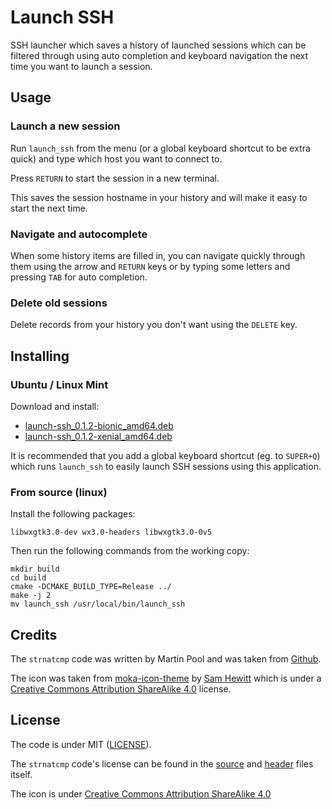 # Launch SSH

SSH launcher which saves a history of launched sessions which can be filtered through using auto completion and keyboard navigation the next time you want to launch a session.

## Usage

### Launch a new session
Run `launch_ssh` from the menu (or a global keyboard shortcut to be extra quick) and type which host you want to connect to.

Press `RETURN` to start the session in a new terminal.

This saves the session hostname in your history and will make it easy to start the next time.


### Navigate and autocomplete
When some history items are filled in, you can navigate quickly through them using the arrow and `RETURN` keys or by typing some letters and pressing `TAB` for auto completion.

### Delete old sessions
Delete records from your history you don't want using the `DELETE` key.

## Installing

### Ubuntu / Linux Mint

Download and install:

* [launch-ssh_0.1.2-bionic_amd64.deb](https://github.com/DemonTPx/launch-ssh/releases/download/0.1.2/launch-ssh_0.1.2-bionic_amd64.deb)
* [launch-ssh_0.1.2-xenial_amd64.deb](https://github.com/DemonTPx/launch-ssh/releases/download/0.1.2/launch-ssh_0.1.2-xenial_amd64.deb)

It is recommended that you add a global keyboard shortcut (eg. to `SUPER+Q`) which runs `launch_ssh` to easily launch SSH sessions using this application.

### From source (linux)

Install the following packages:

    libwxgtk3.0-dev wx3.0-headers libwxgtk3.0-0v5

Then run the following commands from the working copy:

    mkdir build
    cd build
    cmake -DCMAKE_BUILD_TYPE=Release ../
    make -j 2
    mv launch_ssh /usr/local/bin/launch_ssh

## Credits

The `strnatcmp` code was written by Martin Pool and was taken from [Github](https://github.com/sourcefrog/natsort). 

The icon was taken from [moka-icon-theme](https://github.com/snwh/moka-icon-theme) by [Sam Hewitt](https://github.com/snwh) which is under a [Creative Commons Attribution ShareAlike 4.0](https://creativecommons.org/licenses/by-sa/4.0) license.

## License

The code is under MIT ([LICENSE](LICENSE)).

The `strnatcmp` code's license can be found in the [source](src/strnatcmp.c) and [header](src/strnatcmp.h) files itself.

The icon is under [Creative Commons Attribution ShareAlike 4.0](https://creativecommons.org/licenses/by-sa/4.0)
